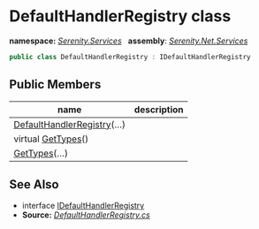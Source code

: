 # DefaultHandlerRegistry class
**namespace:** *[Serenity.Services](../README.md#serenity.services-namespace)*   **assembly**: *[Serenity.Net.Services](../README.md)*

```csharp
public class DefaultHandlerRegistry : IDefaultHandlerRegistry
```

## Public Members

| name | description |
| --- | --- |
| [DefaultHandlerRegistry](DefaultHandlerRegistry/DefaultHandlerRegistry.md)(…) |  |
| virtual [GetTypes](DefaultHandlerRegistry/GetTypes.md)() |  |
| [GetTypes](DefaultHandlerRegistry/GetTypes.md)(…) |  |

## See Also

* interface [IDefaultHandlerRegistry](IDefaultHandlerRegistry.md)
* **Source:** *[DefaultHandlerRegistry.cs](https://github.com/serenity-is/Serenity/blob/master/src/Serenity.Net.Services/RequestHandlers/Handler/DefaultHandlerRegistry.cs)*
